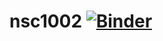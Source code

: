 # nsc1002 [![Binder](https://mybinder.org/badge_logo.svg)](https://mybinder.org/v2/gh/daw538/nsc1002/HEAD)
